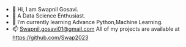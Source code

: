 - 👋 Hi, I am Swapnil Gosavi.
- 👀 A Data Science Enthusiast.
- 🌱 I’m currently learning Advance Python,Machine Learning. 
- 📫 Swapnil.gosavi01@gmail.com
      All of my projects are available at
      https://github.com/Swap2023
<!---
Swap2023/Swap2023 is a ✨ special ✨ repository because its `README.md` (this file) appears on your GitHub profile.
You can click the Preview link to take a look at your changes...
--->
